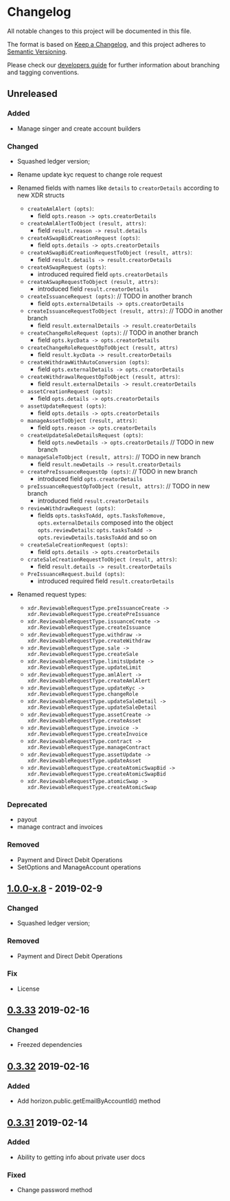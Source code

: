 # Changelog
All notable changes to this project will be documented in this file.

The format is based on [Keep a Changelog](https://keepachangelog.com/en/1.0.0/),
and this project adheres to [Semantic Versioning](https://semver.org/spec/v2.0.0.html).

Please check our [developers guide](https://gitlab.com/tokend/developers-guide)
for further information about branching and tagging conventions.

## Unreleased

### Added

* Manage singer and create account builders

### Changed

* Squashed ledger version;
* Rename update kyc request to change role request
* Renamed fields with names like `details` to `creatorDetails` according to new XDR structs
    * `createAmlAlert (opts)`:
        * field `opts.reason -> opts.creatorDetails`
    * `createAmlAlertToObject (result, attrs)`:
        * field `result.reason -> result.details`
    * `createASwapBidCreationRequest (opts)`:
        * field `opts.details -> opts.creatorDetails`
    * `createASwapBidCreationRequestToObject (result, attrs)`:
        * field `result.details -> result.creatorDetails`
    * `createASwapRequest (opts)`:
        * introduced required field `opts.creatorDetails`
    * `createASwapRequestToObject (result, attrs)`:
        * introduced field `result.creatorDetails`
    * `createIssuanceRequest (opts)`: // TODO in another branch
        * field `opts.externalDetails -> opts.creatorDetails` 
    * `createIssuanceRequestToObject (result, attrs)`: // TODO in another branch
        * field `result.externalDetails -> result.creatorDetails`
    * `createChangeRoleRequest (opts)`: // TODO in another branch
        * field `opts.kycData -> opts.creatorDetails`
    * `createChangeRoleRequestOpToObject (result, attrs)`
        * field `result.kycData -> result.creatorDetails`
    * `createWithdrawWithAutoConversion (opts)`:
        * field `opts.externalDetails -> opts.creatorDetails` 
    * `createWithdrawalRequestOpToObject (result, attrs)`:
        * field `result.externalDetails -> result.creatorDetails`
    * `assetCreationRequest (opts)`:
        * field `opts.details -> opts.creatorDetails`
    * `assetUpdateRequest (opts)`:
        * field `opts.details -> opts.creatorDetails`
    * `manageAssetToObject (result, attrs)`:
        * field `opts.reason -> opts.creatorDetails`
    * `createUpdateSaleDetailsRequest (opts)`:
        * field `opts.newDetails -> opts.creatorDetails` // TODO in new branch
    * `manageSaleToObject (result, attrs)`: // TODO in new branch
        * field `result.newDetails -> result.creatorDetails`
    * `createPreIssuanceRequestOp (opts)`: // TODO in new branch
        * introduced field `opts.creatorDetails` 
    * `preIssuanceRequestOpToObject (result, attrs)`: // TODO in new branch
        * introduced field `result.creatorDetails`
    * `reviewWithdrawRequest (opts)`:
        * fields `opts.tasksToAdd, opts.TasksToRemove, opts.externalDetails`
          composed into the object `opts.reviewDetails`:
          `opts.tasksToAdd -> opts.reviewDetails.tasksToAdd` and so on
    * `createSaleCreationRequest (opts)`: 
        * field `opts.details -> opts.creatorDetails`
    * `crateSaleCreationRequestToObject (result, attrs)`:
        * field `result.details -> result.creatorDetails`
    * `PreIssuanceRequest.build (opts)`: 
        * introduced required field `result.creatorDetails`

* Renamed request types:
    * `xdr.ReviewableRequestType.preIssuanceCreate -> xdr.ReviewableRequestType.createPreIssuance`
    * `xdr.ReviewableRequestType.issuanceCreate -> xdr.ReviewableRequestType.createIssuance`
    * `xdr.ReviewableRequestType.withdraw -> xdr.ReviewableRequestType.createWithdraw`
    * `xdr.ReviewableRequestType.sale -> xdr.ReviewableRequestType.createSale`
    * `xdr.ReviewableRequestType.limitsUpdate -> xdr.ReviewableRequestType.updateLimit`
    * `xdr.ReviewableRequestType.amlAlert -> xdr.ReviewableRequestType.createAmlAlert`
    * `xdr.ReviewableRequestType.updateKyc -> xdr.ReviewableRequestType.changeRole`
    * `xdr.ReviewableRequestType.updateSaleDetail -> xdr.ReviewableRequestType.updateSaleDetail`
    * `xdr.ReviewableRequestType.assetCreate -> xdr.ReviewableRequestType.createAsset`
    * `xdr.ReviewableRequestType.invoice -> xdr.ReviewableRequestType.createInvoice`
    * `xdr.ReviewableRequestType.contract -> xdr.ReviewableRequestType.manageContract`
    * `xdr.ReviewableRequestType.assetUpdate -> xdr.ReviewableRequestType.updateAsset`
    * `xdr.ReviewableRequestType.createAtomicSwapBid -> xdr.ReviewableRequestType.createAtomicSwapBid`
    * `xdr.ReviewableRequestType.atomicSwap -> xdr.ReviewableRequestType.createAtomicSwap`

### Deprecated

* payout
* manage contract and invoices

### Removed

* Payment and Direct Debit Operations
* SetOptions and ManageAccount operations

## [1.0.0-x.8] - 2019-02-9
### Changed
- Squashed ledger version;

### Removed
- Payment and Direct Debit Operations

### Fix
- License

## [0.3.33] 2019-02-16
### Changed
- Freezed dependencies

## [0.3.32] 2019-02-16
### Added
- Add horizon.public.getEmailByAccountId() method

## [0.3.31] 2019-02-14

### Added
- Ability to getting info about private user docs

### Fixed
- Change password method

[Unreleased]: https://github.com/tokend/new-js-sdk/compare/1.0.0-x.8...HEAD
[1.0.0-x.8]: https://github.com/tokend/new-js-sdk/compare/0.3.33...1.0.0-x.8
[0.3.33]: https://github.com/tokend/new-js-sdk/compare/0.3.32...0.3.33
[0.3.32]: https://github.com/tokend/new-js-sdk/compare/0.3.31...0.3.32
[0.3.31]: https://github.com/tokend/new-js-sdk/compare/0.3.30...0.3.31
